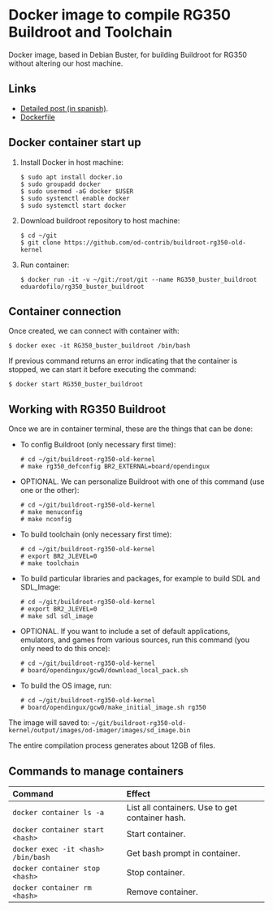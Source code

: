 # Docker image to compile RG350 Buildroot and Toolchain

Docker image, based in Debian Buster, for building Buildroot for RG350 without altering our host machine.

## Links

* [Detailed post (in spanish)](http://apuntes.eduardofilo.es/2020-05-25-rg350_docker_buildroot.html).
* [Dockerfile](https://github.com/eduardofilo/RG350_buildroot_buster_docker)

## Docker container start up

1. Install Docker in host machine:

    ```
    $ sudo apt install docker.io
    $ sudo groupadd docker
    $ sudo usermod -aG docker $USER
    $ sudo systemctl enable docker
    $ sudo systemctl start docker
    ```

2. Download buildroot repository to host machine:

    ```
    $ cd ~/git
    $ git clone https://github.com/od-contrib/buildroot-rg350-old-kernel
    ```

3. Run container:

    ```
    $ docker run -it -v ~/git:/root/git --name RG350_buster_buildroot eduardofilo/rg350_buster_buildroot
    ```

## Container connection

Once created, we can connect with container with:

```
$ docker exec -it RG350_buster_buildroot /bin/bash
```

If previous command returns an error indicating that the container is stopped, we can start it before executing the command:

```
$ docker start RG350_buster_buildroot
```

## Working with RG350 Buildroot

Once we are in container terminal, these are the things that can be done:

* To config Buildroot (only necessary first time):

    ```
    # cd ~/git/buildroot-rg350-old-kernel
    # make rg350_defconfig BR2_EXTERNAL=board/opendingux
    ```

* OPTIONAL. We can personalize Buildroot with one of this command (use one or the other):

    ```
    # cd ~/git/buildroot-rg350-old-kernel
    # make menuconfig
    # make nconfig
    ```

* To build toolchain (only necessary first time):

    ```
    # cd ~/git/buildroot-rg350-old-kernel
    # export BR2_JLEVEL=0
    # make toolchain
    ```

* To build particular libraries and packages, for example to build SDL and SDL_Image:

    ```
    # cd ~/git/buildroot-rg350-old-kernel
    # export BR2_JLEVEL=0
    # make sdl sdl_image
    ```

* OPTIONAL. If you want to include a set of default applications, emulators, and games from various sources, run this command (you only need to do this once):

    ```
    # cd ~/git/buildroot-rg350-old-kernel
    # board/opendingux/gcw0/download_local_pack.sh
    ```

* To build the OS image, run:

    ```
    # cd ~/git/buildroot-rg350-old-kernel
    # board/opendingux/gcw0/make_initial_image.sh rg350
    ```

The image will saved to: `~/git/buildroot-rg350-old-kernel/output/images/od-imager/images/sd_image.bin`

The entire compilation process generates about 12GB of files.

## Commands to manage containers

|Command|Effect|
|:--------------|:--------|
|`docker container ls -a`|List all containers. Use to get container hash.|
|`docker container start <hash>`|Start container.|
|`docker exec -it <hash> /bin/bash`|Get bash prompt in container.|
|`docker container stop <hash>`|Stop container.|
|`docker container rm <hash>`|Remove container.|
